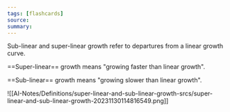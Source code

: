 ```yaml
---
tags: [flashcards]
source:
summary:
---
```

Sub-linear and super-linear growth refer to departures from a linear growth curve. 

==Super-linear== growth means "growing faster than linear growth".
<!--SR:!2023-12-17,10,250-->

==Sub-linear== growth means "growing slower than linear growth".
<!--SR:!2023-12-08,4,270-->

![[AI-Notes/Definitions/super-linear-and-sub-linear-growth-srcs/super-linear-and-sub-linear-growth-20231130114816549.png]]


